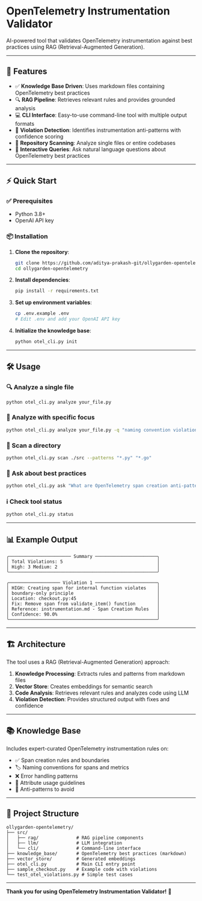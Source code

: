 # OpenTelemetry Instrumentation Validator

AI-powered tool that validates OpenTelemetry instrumentation against best practices using RAG (Retrieval-Augmented Generation).

---

## 🚀 Features

- ✅ **Knowledge Base Driven**: Uses markdown files containing OpenTelemetry best practices
- 🔍 **RAG Pipeline**: Retrieves relevant rules and provides grounded analysis
- 💻 **CLI Interface**: Easy-to-use command-line tool with multiple output formats
- 🛑 **Violation Detection**: Identifies instrumentation anti-patterns with confidence scoring
- 📁 **Repository Scanning**: Analyze single files or entire codebases
- 💬 **Interactive Queries**: Ask natural language questions about OpenTelemetry best practices

---

## ⚡ Quick Start

### ✅ Prerequisites

- Python 3.8+
- OpenAI API key

### 📦 Installation

1. **Clone the repository**:
   ```bash
   git clone https://github.com/aditya-prakash-git/ollygarden-opentelemetry.git
   cd ollygarden-opentelemetry
   ```

2. **Install dependencies**:
   ```bash
   pip install -r requirements.txt
   ```

3. **Set up environment variables**:
   ```bash
   cp .env.example .env
   # Edit .env and add your OpenAI API key
   ```

4. **Initialize the knowledge base**:
   ```bash
   python otel_cli.py init
   ```

---

## 🛠️ Usage

### 🔍 Analyze a single file
```bash
python otel_cli.py analyze your_file.py
```

### 🎯 Analyze with specific focus
```bash
python otel_cli.py analyze your_file.py -q "naming convention violations"
```

### 📁 Scan a directory
```bash
python otel_cli.py scan ./src --patterns "*.py" "*.go"
```

### 💬 Ask about best practices
```bash
python otel_cli.py ask "What are OpenTelemetry span creation anti-patterns?"
```

### ℹ️ Check tool status
```bash
python otel_cli.py status
```

---

## 📊 Example Output

```
╭─────────────────────── Summary ───────────────────────╮
│ Total Violations: 5                                   │
│ High: 3 Medium: 2                                     │
╰───────────────────────────────────────────────────────╯

╭─────────────────── Violation 1 ───────────────────────╮
│ HIGH: Creating span for internal function violates    │
│ boundary-only principle                               │
│ Location: checkout.py:45                              │
│ Fix: Remove span from validate_item() function        │
│ Reference: instrumentation.md - Span Creation Rules   │
│ Confidence: 90.0%                                     │
╰───────────────────────────────────────────────────────╯
```

---

## 🏗️ Architecture

The tool uses a RAG (Retrieval-Augmented Generation) approach:

1. **Knowledge Processing**: Extracts rules and patterns from markdown files
2. **Vector Store**: Creates embeddings for semantic search
3. **Code Analysis**: Retrieves relevant rules and analyzes code using LLM
4. **Violation Detection**: Provides structured output with fixes and confidence

---

## 📚 Knowledge Base

Includes expert-curated OpenTelemetry instrumentation rules on:

- ✅ Span creation rules and boundaries
- 🏷️ Naming conventions for spans and metrics
- ❌ Error handling patterns
- 🧩 Attribute usage guidelines
- 🚫 Anti-patterns to avoid

---

## 📁 Project Structure

```
ollygarden-opentelemetry/
├── src/
│   ├── rag/              # RAG pipeline components
│   ├── llm/              # LLM integration
│   └── cli/              # Command-line interface
├── knowledge_base/       # OpenTelemetry best practices (markdown)
├── vector_store/         # Generated embeddings
├── otel_cli.py           # Main CLI entry point
├── sample_checkout.py    # Example code with violations
└── test_otel_violations.py # Simple test cases
```

---


**Thank you for using OpenTelemetry Instrumentation Validator!** 🎉

